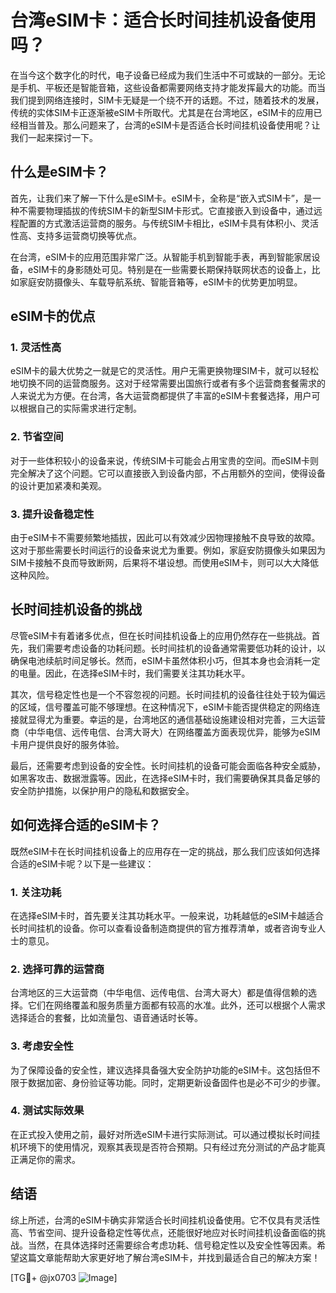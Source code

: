 # 台湾eSIM卡：适合长时间挂机设备使用吗？

在当今这个数字化的时代，电子设备已经成为我们生活中不可或缺的一部分。无论是手机、平板还是智能音箱，这些设备都需要网络支持才能发挥最大的功能。而当我们提到网络连接时，SIM卡无疑是一个绕不开的话题。不过，随着技术的发展，传统的实体SIM卡正逐渐被eSIM卡所取代。尤其是在台湾地区，eSIM卡的应用已经相当普及。那么问题来了，台湾的eSIM卡是否适合长时间挂机设备使用呢？让我们一起来探讨一下。

## 什么是eSIM卡？

首先，让我们来了解一下什么是eSIM卡。eSIM卡，全称是“嵌入式SIM卡”，是一种不需要物理插拔的传统SIM卡的新型SIM卡形式。它直接嵌入到设备中，通过远程配置的方式激活运营商的服务。与传统SIM卡相比，eSIM卡具有体积小、灵活性高、支持多运营商切换等优点。

在台湾，eSIM卡的应用范围非常广泛。从智能手机到智能手表，再到智能家居设备，eSIM卡的身影随处可见。特别是在一些需要长期保持联网状态的设备上，比如家庭安防摄像头、车载导航系统、智能音箱等，eSIM卡的优势更加明显。

## eSIM卡的优点

### 1. 灵活性高

eSIM卡的最大优势之一就是它的灵活性。用户无需更换物理SIM卡，就可以轻松地切换不同的运营商服务。这对于经常需要出国旅行或者有多个运营商套餐需求的人来说尤为方便。在台湾，各大运营商都提供了丰富的eSIM卡套餐选择，用户可以根据自己的实际需求进行定制。

### 2. 节省空间

对于一些体积较小的设备来说，传统SIM卡可能会占用宝贵的空间。而eSIM卡则完全解决了这个问题。它可以直接嵌入到设备内部，不占用额外的空间，使得设备的设计更加紧凑和美观。

### 3. 提升设备稳定性

由于eSIM卡不需要频繁地插拔，因此可以有效减少因物理接触不良导致的故障。这对于那些需要长时间运行的设备来说尤为重要。例如，家庭安防摄像头如果因为SIM卡接触不良而导致断网，后果将不堪设想。而使用eSIM卡，则可以大大降低这种风险。

## 长时间挂机设备的挑战

尽管eSIM卡有着诸多优点，但在长时间挂机设备上的应用仍然存在一些挑战。首先，我们需要考虑设备的功耗问题。长时间挂机的设备通常需要低功耗的设计，以确保电池续航时间足够长。然而，eSIM卡虽然体积小巧，但其本身也会消耗一定的电量。因此，在选择eSIM卡时，我们需要关注其功耗水平。

其次，信号稳定性也是一个不容忽视的问题。长时间挂机的设备往往处于较为偏远的区域，信号覆盖可能不够理想。在这种情况下，eSIM卡能否提供稳定的网络连接就显得尤为重要。幸运的是，台湾地区的通信基础设施建设相对完善，三大运营商（中华电信、远传电信、台湾大哥大）在网络覆盖方面表现优异，能够为eSIM卡用户提供良好的服务体验。

最后，还需要考虑到设备的安全性。长时间挂机的设备可能会面临各种安全威胁，如黑客攻击、数据泄露等。因此，在选择eSIM卡时，我们需要确保其具备足够的安全防护措施，以保护用户的隐私和数据安全。

## 如何选择合适的eSIM卡？

既然eSIM卡在长时间挂机设备上的应用存在一定的挑战，那么我们应该如何选择合适的eSIM卡呢？以下是一些建议：

### 1. 关注功耗

在选择eSIM卡时，首先要关注其功耗水平。一般来说，功耗越低的eSIM卡越适合长时间挂机的设备。你可以查看设备制造商提供的官方推荐清单，或者咨询专业人士的意见。

### 2. 选择可靠的运营商

台湾地区的三大运营商（中华电信、远传电信、台湾大哥大）都是值得信赖的选择。它们在网络覆盖和服务质量方面都有较高的水准。此外，还可以根据个人需求选择适合的套餐，比如流量包、语音通话时长等。

### 3. 考虑安全性

为了保障设备的安全性，建议选择具备强大安全防护功能的eSIM卡。这包括但不限于数据加密、身份验证等功能。同时，定期更新设备固件也是必不可少的步骤。

### 4. 测试实际效果

在正式投入使用之前，最好对所选eSIM卡进行实际测试。可以通过模拟长时间挂机环境下的使用情况，观察其表现是否符合预期。只有经过充分测试的产品才能真正满足你的需求。

## 结语

综上所述，台湾的eSIM卡确实非常适合长时间挂机设备使用。它不仅具有灵活性高、节省空间、提升设备稳定性等优点，还能很好地应对长时间挂机设备面临的挑战。当然，在具体选择时还需要综合考虑功耗、信号稳定性以及安全性等因素。希望这篇文章能帮助大家更好地了解台湾eSIM卡，并找到最适合自己的解决方案！

[TG💪+ @jx0703 ![Image](https://github.com/user-attachments/assets/dbca1d08-cadb-493c-b0ec-ad6f7a83f270)]